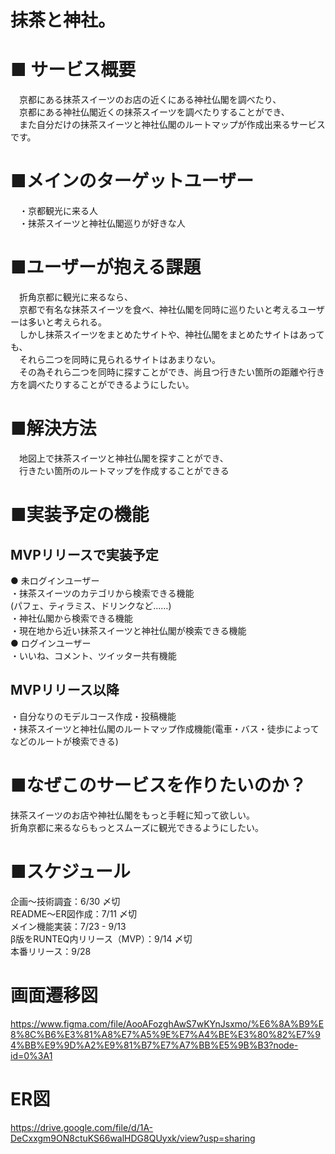 # 抹茶と神社。

# ■ サービス概要
　京都にある抹茶スイーツのお店の近くにある神社仏閣を調べたり、  
　京都にある神社仏閣近くの抹茶スイーツを調べたりすることができ、  
　また自分だけの抹茶スイーツと神社仏閣のルートマップが作成出来るサービスです。  

# ■メインのターゲットユーザー
　・京都観光に来る人  
　・抹茶スイーツと神社仏閣巡りが好きな人   

# ■ユーザーが抱える課題
　折角京都に観光に来るなら、   
　京都で有名な抹茶スイーツを食べ、神社仏閣を同時に巡りたいと考えるユーザーは多いと考えられる。  
　しかし抹茶スイーツをまとめたサイトや、神社仏閣をまとめたサイトはあっても、  
　それら二つを同時に見られるサイトはあまりない。  
　その為それら二つを同時に探すことができ、尚且つ行きたい箇所の距離や行き方を調べたりすることができるようにしたい。  

# ■解決方法
　地図上で抹茶スイーツと神社仏閣を探すことができ、  
　行きたい箇所のルートマップを作成することができる  

# ■実装予定の機能
## MVPリリースで実装予定
● 未ログインユーザー  
・抹茶スイーツのカテゴリから検索できる機能  
(パフェ、ティラミス、ドリンクなど……)  
・神社仏閣から検索できる機能  
・現在地から近い抹茶スイーツと神社仏閣が検索できる機能  
● ログインユーザー  
・いいね、コメント、ツイッター共有機能  
## MVPリリース以降
・自分なりのモデルコース作成・投稿機能  
・抹茶スイーツと神社仏閣のルートマップ作成機能(電車・バス・徒歩によってなどのルートが検索できる)  

# ■なぜこのサービスを作りたいのか？
 抹茶スイーツのお店や神社仏閣をもっと手軽に知って欲しい。   
 折角京都に来るならもっとスムーズに観光できるようにしたい。

# ■スケジュール
 企画〜技術調査：6/30 〆切  
 README〜ER図作成：7/11 〆切  
 メイン機能実装：7/23 - 9/13  
 β版をRUNTEQ内リリース（MVP）：9/14 〆切  
 本番リリース：9/28
 
# 画面遷移図
https://www.figma.com/file/AooAFozghAwS7wKYnJsxmo/%E6%8A%B9%E8%8C%B6%E3%81%A8%E7%A5%9E%E7%A4%BE%E3%80%82%E7%94%BB%E9%9D%A2%E9%81%B7%E7%A7%BB%E5%9B%B3?node-id=0%3A1

# ER図
https://drive.google.com/file/d/1A-DeCxxgm9ON8ctuKS66walHDG8QUyxk/view?usp=sharing